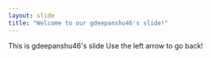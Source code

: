 ```yaml
---
layout: slide
title: "Welcome to our gdeepanshu46's slide!"
---
```

This is gdeepanshu46's slide
Use the left arrow to go back!
